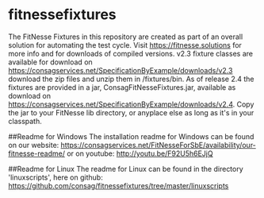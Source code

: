 # fitnessefixtures
The FitNesse Fixtures in this repository are created as part of an overall solution for automating the test cycle.
Visit https://fitnesse.solutions for more info and for downloads of compiled versions.
v2.3 fixture classes are available for download on https://consagservices.net/SpecificationByExample/downloads/v2.3
download the zip files and unzip them in <installdir>/fixtures/bin.
As of release 2.4 the fixtures are provided in a jar, ConsagFitNesseFixtures.jar, available as download on https://consagservices.net/SpecificationByExample/downloads/v2.4.
Copy the jar to your FitNesse lib directory, or anyplace else as long as it's in your classpath.

##Readme for Windows
The installation readme for Windows can be found on our website: 
https://consagservices.net/FitNesseForSbE/availability/our-fitnesse-readme/
or on youtube: http://youtu.be/F92U5h6EJjQ

##Readme for Linux
The readme for Linux can be found in the directory 'linuxscripts', here on github: https://github.com/consag/fitnessefixtures/tree/master/linuxscripts



